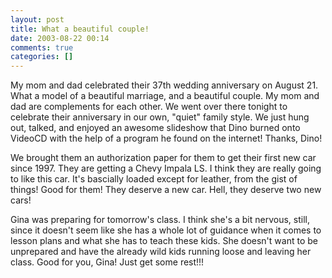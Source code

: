 ```yaml
---
layout: post
title: What a beautiful couple!
date: 2003-08-22 00:14
comments: true
categories: []
---
```

My mom and dad celebrated their 37th wedding anniversary on August 21. What a model of a beautiful marriage, and a beautiful couple. My mom and dad are complements for each other. We went over there tonight to celebrate their anniversary in our own, "quiet" family style. We just hung out, talked, and enjoyed an awesome slideshow that Dino burned onto VideoCD with the help of a program he found on the internet! Thanks, Dino!

We brought them an authorization paper for them to get their first new car since 1997. They are getting a Chevy Impala LS. I think they are really going to like this car. It's bascially loaded except for leather, from the gist of things! Good for them! They deserve a new car. Hell, they deserve two new cars!

Gina was preparing for tomorrow's class. I think she's a bit nervous, still, since it doesn't seem like she has a whole lot of guidance when it comes to lesson plans and what she has to teach these kids. She doesn't want to be unprepared and have the already wild kids running loose and leaving her class. Good for you, Gina! Just get some rest!!!
